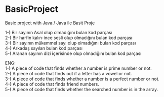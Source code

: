 # BasicProject
Basic project with Java / Java ile Basit Proje

1-) Bir sayının Asal olup olmadığını bulan kod parçası <br/>
2-) Bir harfin kalın-ince sesli olup olmadığını bulan kod parçası <br/>
3-) Bir sayının mükemmel sayı olup olmadığını bulan kod parçası <br/>
4-) Arkadaş sayıları bulan kod parçası <br/>
5-) Aranan sayının dizi içerisinde olup olmadığını bulan kod parçası <br/>

ENG: <br/>
1-) A piece of code that finds whether a number is prime number or not. <br/>
2-) A piece of code that finds out if a letter has a vowel or not. <br/>
3-) A piece of code that finds whether a number is a perfect number or not. <br/>
4-) A piece of code that finds friend numbers. <br/>
5-) A piece of code that finds whether the searched number is in the array. <br/>
